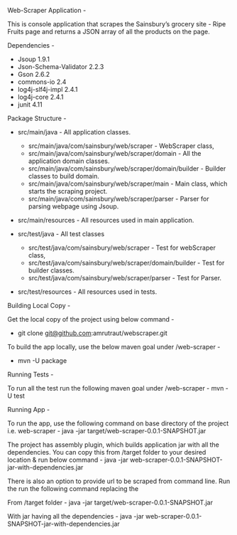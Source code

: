 Web-Scraper Application -

This is console application that scrapes the Sainsbury’s grocery site - Ripe Fruits page and returns a JSON array of all the
products on the page.

Dependencies - 
- Jsoup 1.9.1
- Json-Schema-Validator 2.2.3
- Gson 2.6.2
- commons-io 2.4
- log4j-slf4j-impl 2.4.1
- log4j-core 2.4.1
- junit 4.11


Package Structure -
- src/main/java - All application classes.
  - src/main/java/com/sainsbury/web/scraper - WebScraper class, 
  - src/main/java/com/sainsbury/web/scraper/domain - All the application domain classes.
  - src/main/java/com/sainsbury/web/scraper/domain/builder - Builder classes to build domain.
  - src/main/java/com/sainsbury/web/scraper/main - Main class, which starts the scraping project.
  - src/main/java/com/sainsbury/web/scraper/parser - Parser for parsing webpage using Jsoup. 

- src/main/resources - All resources used in main application.

- src/test/java - All test classes
  - src/test/java/com/sainsbury/web/scraper - Test for webScraper class, 
  - src/test/java/com/sainsbury/web/scraper/domain/builder - Test for builder classes.
  - src/test/java/com/sainsbury/web/scraper/parser - Test for Parser. 

- src/test/resources - All resources used in tests.

Building Local Copy -

Get the local copy of the project using below command -
- git clone git@github.com:amrutraut/webscraper.git

To build the app locally, use the below maven goal under /web-scraper -
- mvn -U package

Running Tests -

To run all the test run the following maven goal under /web-scraper - 
mvn -U test

Running App -

To run the app, use the following command on base directory of the project i.e. web-scraper -
java -jar target/web-scraper-0.0.1-SNAPSHOT.jar

The project has assembly plugin, which builds application jar with all the dependencies. You can copy this from /target folder to your desired location & run below command -
java -jar web-scraper-0.0.1-SNAPSHOT-jar-with-dependencies.jar 

There is also an option to provide url to be scraped from command line. Run the run the following command replacing the <url>

From /target folder -
java -jar target/web-scraper-0.0.1-SNAPSHOT.jar <url>

With jar having all the dependencies -
java -jar web-scraper-0.0.1-SNAPSHOT-jar-with-dependencies.jar <url>


